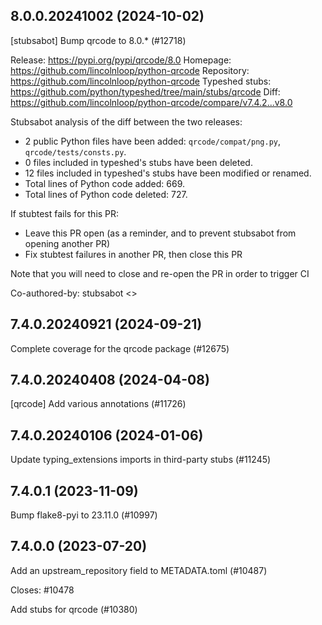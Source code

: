 ## 8.0.0.20241002 (2024-10-02)

[stubsabot] Bump qrcode to 8.0.* (#12718)

Release: https://pypi.org/pypi/qrcode/8.0
Homepage: https://github.com/lincolnloop/python-qrcode
Repository: https://github.com/lincolnloop/python-qrcode
Typeshed stubs: https://github.com/python/typeshed/tree/main/stubs/qrcode
Diff: https://github.com/lincolnloop/python-qrcode/compare/v7.4.2...v8.0

Stubsabot analysis of the diff between the two releases:
 - 2 public Python files have been added: `qrcode/compat/png.py`, `qrcode/tests/consts.py`.
 - 0 files included in typeshed's stubs have been deleted.
 - 12 files included in typeshed's stubs have been modified or renamed.
 - Total lines of Python code added: 669.
 - Total lines of Python code deleted: 727.

If stubtest fails for this PR:
- Leave this PR open (as a reminder, and to prevent stubsabot from opening another PR)
- Fix stubtest failures in another PR, then close this PR

Note that you will need to close and re-open the PR in order to trigger CI

Co-authored-by: stubsabot <>

## 7.4.0.20240921 (2024-09-21)

Complete coverage for the qrcode package (#12675)

## 7.4.0.20240408 (2024-04-08)

[qrcode] Add various annotations (#11726)

## 7.4.0.20240106 (2024-01-06)

Update typing_extensions imports in third-party stubs (#11245)

## 7.4.0.1 (2023-11-09)

Bump flake8-pyi to 23.11.0 (#10997)

## 7.4.0.0 (2023-07-20)

Add an upstream_repository field to METADATA.toml (#10487)

Closes: #10478

Add stubs for qrcode (#10380)

